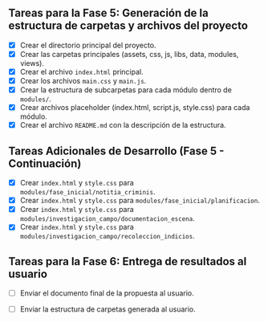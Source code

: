 ## Tareas para la Fase 5: Generación de la estructura de carpetas y archivos del proyecto

- [x] Crear el directorio principal del proyecto.
- [x] Crear las carpetas principales (assets, css, js, libs, data, modules, views).
- [x] Crear el archivo `index.html` principal.
- [x] Crear los archivos `main.css` y `main.js`.
- [x] Crear la estructura de subcarpetas para cada módulo dentro de `modules/`.
- [x] Crear archivos placeholder (index.html, script.js, style.css) para cada módulo.
- [x] Crear el archivo `README.md` con la descripción de la estructura.

## Tareas Adicionales de Desarrollo (Fase 5 - Continuación)

- [x] Crear `index.html` y `style.css` para `modules/fase_inicial/notitia_criminis`.
- [x] Crear `index.html` y `style.css` para `modules/fase_inicial/planificacion`.
- [x] Crear `index.html` y `style.css` para `modules/investigacion_campo/documentacion_escena`.
- [x] Crear `index.html` y `style.css` para `modules/investigacion_campo/recoleccion_indicios`.

## Tareas para la Fase 6: Entrega de resultados al usuario

- [ ] Enviar el documento final de la propuesta al usuario.
- [ ] Enviar la estructura de carpetas generada al usuario.


